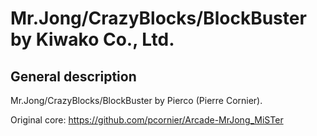 # Mr.Jong/CrazyBlocks/BlockBuster by Kiwako Co., Ltd.

## General description
Mr.Jong/CrazyBlocks/BlockBuster by Pierco (Pierre Cornier).

Original core: https://github.com/pcornier/Arcade-MrJong_MiSTer
